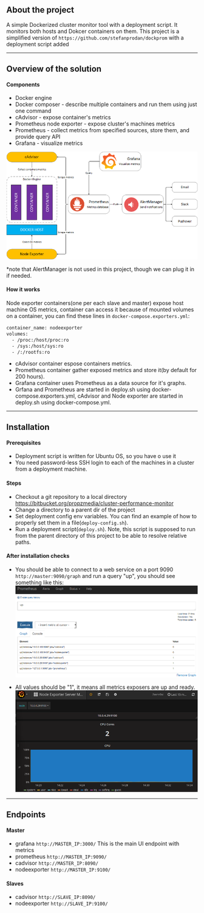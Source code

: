 ## About the project
A simple Dockerized cluster monitor tool with a deployment script. It monitors both hosts and Dokcer containers on them.
This project is a simplified version of `https://github.com/stefanprodan/dockprom` with a deployment script added
___

## Overview of the solution

#### Components
- Docker engine
- Docker composer - describe multiple containers and run them using just one command
- cAdvisor - expose container's metrics
- Prometheus node exporter - expose cluster's machines metrics
- Prometheus - collect metrics from specified sources, store them, and provide query API
- Grafana - visualize metrics

![Project components](doc/ProjectComponents.png?raw=true "Project components")

*note that AlertManager is not used in this project, though we can plug it in if needed.

#### How it works
Node exporter containers(one per each slave and master) expose host machine OS metrics, container can access it 
because of mounted volumes on a container, you can find these lines in `docker-compose.exporters.yml`: 
```
container_name: nodeexporter
volumes:
  - /proc:/host/proc:ro
  - /sys:/host/sys:ro
  - /:/rootfs:ro
```
- cAdvisor container espose containers metrics.
- Prometheus container gather exposed metrics and store it(by default for 200 hours).
- Grafana container uses Prometheus as a data source for it's graphs.
- Grfana and Prometheus are started in deploy.sh using docker-compose.exporters.yml, cAdvisor and Node exporter are started in deploy.sh using docker-compose.yml.
___



## Installation

#### Prerequisites
- Deployment script is written for Ubuntu OS, so you have o use it
- You need password-less SSH login to each of the machines in a cluster from a deployment machine.

#### Steps
- Checkout a git repository to a local directory https://bitbucket.org/propzmedia/cluster-performance-monitor
- Change a directory to a parent dir of the project 
- Set deployment config env variables. You can find an example of how to properly set them in a file(`deploy-config.sh`).
- Run a deployment script(`deploy.sh`). Note, this script is supposed to run from the parent directory of this project 
to be able to resolve relative paths. 
####  After installation checks
- You should be able to connect to a web service on a port 9090 `http://master:9090/graph` and run a query "up", you should see something like this:
![After installation checks 1](doc/AfterInstallChecks_1.png?raw=true "After installation checks 1")

- All values should be "1", it means all metrics exposers are up and ready. 
![After installation checks 2](doc/AfterInstallChecks_2.png?raw=true "After installation checks 2")
___

    
    
## Endpoints
#### Master
- grafana `http://MASTER_IP:3000/` This is the main UI endpoint with metrics
- prometheus `http://MASTER_IP:9090/`
- cadvisor `http://MASTER_IP:8090/`
- nodeexporter `http://MASTER_IP:9100/`

#### Slaves
- cadvisor `http://SLAVE_IP:8090/`
- nodeexporter `http://SLAVE_IP:9100/`   